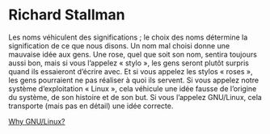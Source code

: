 Richard Stallman
================

Les noms véhiculent des significations ; le choix des noms détermine la
signification de ce que nous disons.  Un nom mal choisi donne une mauvaise idée
aux gens.  Une rose, quel que soit son nom, sentira toujours aussi bon, mais si
vous l’appelez « stylo », les gens seront plutôt surpris quand ils essaieront
d’écrire avec.  Et si vous appelez les stylos « roses », les gens pourraient ne
pas réaliser à quoi ils servent.  Si vous appelez notre système d’exploitation «
Linux », cela véhicule une idée fausse de l’origine du système, de son histoire
et de son but.  Si vous l’appelez GNU/Linux, cela transporte (mais pas en
détail) une idée correcte.


[Why GNU/Linux?](http://gnu.org/gnu/why-gnu-linux.html)
